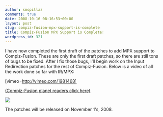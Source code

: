 ```yaml
---
author: smspillaz
comments: true
date: 2008-10-16 08:16:53+00:00
layout: post
slug: compiz-fusion-mpx-support-is-complete
title: Compiz-Fusion MPX Support is Complete!
wordpress_id: 321
---
```


I have now completed the first draft of the patches to add MPX support to Compiz-Fusion. These are only the first draft patches, so there are still tons of bugs to be fixed. After I fix those bugs, I'll begin work on the Input Redirection patches for the rest of Compiz-Fusion. Below is a video of all the work done so far with IR/MPX:

[vimeo=http://vimeo.com/1981468]

[(Compiz-Fusion planet readers click here)](http://vimeo.com/1981468)

[![](http://smspillaz.files.wordpress.com/2008/10/mpxircomingsoon.png)](http://smspillaz.files.wordpress.com/2008/10/mpxircomingsoon.png)

The patches will be released on November 1's, 2008.
